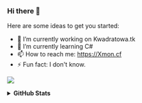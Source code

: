 ### Hi there 👋

Here are some ideas to get you started:

- 🔭 I’m currently working on Kwadratowa.tk
- 🌱 I’m currently learning C#
- 📫 How to reach me: https://Xmon.cf
- ⚡ Fun fact: I don't know.
<!--
**Xmonpl/Xmonpl** is a ✨ _special_ ✨ repository because its `README.md` (this file) appears on your GitHub profile.

Here are some ideas to get you started:

- 🔭 I’m currently working on ...
- 🌱 I’m currently learning ...
- 👯 I’m looking to collaborate on ...
- 🤔 I’m looking for help with ...
- 💬 Ask me about ...
- 📫 How to reach me: ...
- 😄 Pronouns: ...
- ⚡ Fun fact: ...
-->

![](https://komarev.com/ghpvc/?username=xmonpl)

<details> <summary> <b> GitHub Stats </b> </summary>

![Stats](https://github-readme-stats.vercel.app/api?username=xmonpl&title_color=58a6ff&text_color=9f9f9f&icon_color=58a6ff&bg_color=0d1117)

![Top Langs](https://github-readme-stats.vercel.app/api/top-langs/?username=xmonpl&layout=compact&title_color=58a6ff&text_color=9f9f9f&icon_color=58a6ff&bg_color=0d1117)

</details>
